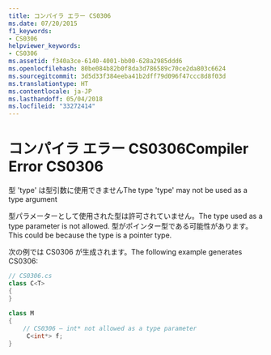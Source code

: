 ```yaml
---
title: コンパイラ エラー CS0306
ms.date: 07/20/2015
f1_keywords:
- CS0306
helpviewer_keywords:
- CS0306
ms.assetid: f340a3ce-6140-4001-bb00-628a2985ddd6
ms.openlocfilehash: 80be084b82b0f8da3d786589c70ce2da803c6624
ms.sourcegitcommit: 3d5d33f384eeba41b2dff79d096f47ccc8d8f03d
ms.translationtype: HT
ms.contentlocale: ja-JP
ms.lasthandoff: 05/04/2018
ms.locfileid: "33272414"
---
```

# <a name="compiler-error-cs0306"></a><span data-ttu-id="7c835-102">コンパイラ エラー CS0306</span><span class="sxs-lookup"><span data-stu-id="7c835-102">Compiler Error CS0306</span></span>
<span data-ttu-id="7c835-103">型 'type' は型引数に使用できません</span><span class="sxs-lookup"><span data-stu-id="7c835-103">The type 'type' may not be used as a type argument</span></span>  
  
 <span data-ttu-id="7c835-104">型パラメーターとして使用された型は許可されていません。</span><span class="sxs-lookup"><span data-stu-id="7c835-104">The type used as a type parameter is not allowed.</span></span> <span data-ttu-id="7c835-105">型がポインター型である可能性があります。</span><span class="sxs-lookup"><span data-stu-id="7c835-105">This could be because the type is a pointer type.</span></span>  
  
 <span data-ttu-id="7c835-106">次の例では CS0306 が生成されます。</span><span class="sxs-lookup"><span data-stu-id="7c835-106">The following example generates CS0306:</span></span>  
  
```csharp  
// CS0306.cs  
class C<T>  
{  
}  
  
class M  
{  
    // CS0306 – int* not allowed as a type parameter  
     C<int*> f;  
}  
```

